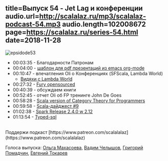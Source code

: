 title=Выпуск 54 - Jet Lag и конференции 
audio.url=http://scalalaz.ru/mp3/scalalaz-podcast-54.mp3
audio.length=102008672
page=https://scalalaz.ru/series-54.html
date=2018-11-28
----

![epsidode53](img/episode54.jpg)


* 00:03:35 - Благодарности Патронам
* 00:04:00 - [шаблон для pdf презентаций из emacs org-mode](https://github.com/strobe/nice-org-beamer)
* 00:10:47 - впечатления Oli о Конференциях (SFScala, Lambda World) 
    * [Видяхи с Lambda World](https://twitter.com/Lambda_World/status/1067363951833477120)
* 00:27:32 - [Fury opensourced](https://github.com/propensive/fury)
* 00:40:39 - обсуждаем книги
* 00:52:45 - отчет Oli об FP тренинге John De Goes
* 00:58:28 - [Scala version of Category Theory for Programmers](https://twitter.com/hmemcpy/status/1066460602644774914)
* 00:59:58 - [Scala-дайджест #9](https://scalanews.org/ru/2018/11/15/digest-9/)
* 01:02:38 - [Spark Release 2.4.0 w 2.12](https://spark.apache.org/releases/spark-release-2-4-0.html)
* 01:13:54 - [Typed-sql](https://github.com/Hydrospheredata/typed-sql)

<br/>
Поддержи подкаст [https://www.patreon.com/scalalalaz](https://www.patreon.com/scalalalaz)
<br/>

Голоса выпуска:
[Ольга Махасоева](https://twitter.com/oli_kitty),
[Вадим Челышов](http://github.com/dos65),
[Григорий Помадчин](http://github.com/pomadchin),
[Евгений Токарев](https://twitter.com/strobegen)
